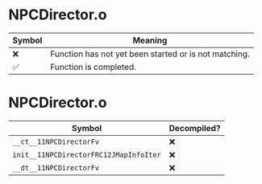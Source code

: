 # NPCDirector.o
| Symbol | Meaning 
| ------------- | ------------- 
| :x: | Function has not yet been started or is not matching. 
| :white_check_mark: | Function is completed. 


# NPCDirector.o
| Symbol | Decompiled? |
| ------------- | ------------- |
| `__ct__11NPCDirectorFv` | :x: |
| `init__11NPCDirectorFRC12JMapInfoIter` | :x: |
| `__dt__11NPCDirectorFv` | :x: |
